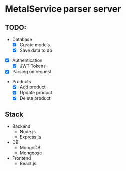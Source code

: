 # MetalService parser server

## TODO:

- Database
  - [x] Create models
  - [x] Save data to db
- [x] Authentication
  - [x] JWT Tokens
- [x] Parsing on request
- Products
  - [x] Add product
  - [x] Update product
  - [x] Delete product

## Stack

- Backend
  - Node.js
  - Express.js
- DB
  - MongoDB
  - Mongoose
- Frontend
  - React.js
